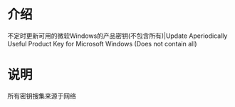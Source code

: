 介绍
=================================

不定时更新可用的微软Windows的产品密钥(不包含所有)|Update Aperiodically Useful Product Key for Microsoft Windows (Does not contain all) 

说明
=================================
所有密钥搜集来源于网络
